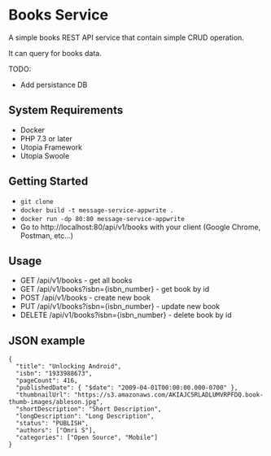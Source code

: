 # Books Service

A simple books REST API service that contain simple CRUD operation.

It can query for books data.

TODO:
 - Add persistance DB

## System Requirements

* Docker
* PHP 7.3 or later
* Utopia Framework 
* Utopia Swoole

## Getting Started

* `git clone `
* `docker build -t message-service-appwrite .`
* `docker run -dp 80:80 message-service-appwrite`
* Go to http://localhost:80/api/v1/books with your client (Google Chrome, Postman, etc...)

## Usage

 - GET      /api/v1/books - get all books
 - GET      /api/v1/books?isbn={isbn_number} - get book by id 
 - POST     /api/v1/books - create new book 
 - PUT      /api/v1/books?isbn={isbn_number} - update new book 
 - DELETE   /api/v1/books?isbn={isbn_number} - delete book by id
## JSON example

    {
      "title": "Unlocking Android",
      "isbn": "1933988673",
      "pageCount": 416,
      "publishedDate": { "$date": "2009-04-01T00:00:00.000-0700" },
      "thumbnailUrl": "https://s3.amazonaws.com/AKIAJC5RLADLUMVRPFDQ.book-thumb-images/ableson.jpg",
      "shortDescription": "Short Description",
      "longDescription": "Long Description",
      "status": "PUBLISH",
      "authors": ["Omri S"],
      "categories": ["Open Source", "Mobile"]
    }    

